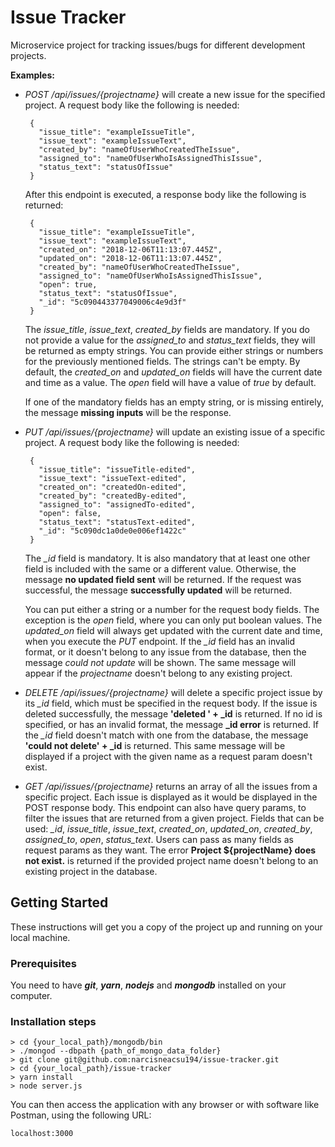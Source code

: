 # Issue Tracker

Microservice project for tracking issues/bugs for different development projects.

**Examples:**

* *POST /api/issues/{projectname}* will create a new issue for the specified project. A request body like the following is needed: 
   ```
    {
      "issue_title": "exampleIssueTitle",
      "issue_text": "exampleIssueText",
      "created_by": "nameOfUserWhoCreatedTheIssue",
      "assigned_to": "nameOfUserWhoIsAssignedThisIssue",
      "status_text": "statusOfIssue"
    }
   ```
  After this endpoint is executed, a response body like the following is returned: 

   ```
    {
      "issue_title": "exampleIssueTitle",
      "issue_text": "exampleIssueText",
      "created_on": "2018-12-06T11:13:07.445Z",
      "updated_on": "2018-12-06T11:13:07.445Z",
      "created_by": "nameOfUserWhoCreatedTheIssue",
      "assigned_to": "nameOfUserWhoIsAssignedThisIssue",
      "open": true,
      "status_text": "statusOfIssue",
      "_id": "5c090443377049006c4e9d3f"
    }
   ```
  The *issue_title*, *issue_text*, *created_by* fields are mandatory. If you do not provide a value for the *assigned_to*
  and *status_text* fields, they will be returned as empty strings.
  You can provide either strings or numbers for the previously 
  mentioned fields. The strings can't be empty.
  By default, the *created_on* and *updated_on* fields will 
  have the current date and time as a value. The *open* field
  will have a value of *true* by default.

  If one of the mandatory fields has an empty string, or is missing entirely, the message **missing inputs** will be the response.
 

* *PUT /api/issues/{projectname}* will update an existing issue of a specific project. A request body like the following is needed: 
   ```
    {
      "issue_title": "issueTitle-edited",
      "issue_text": "issueText-edited",
      "created_on": "createdOn-edited",
      "created_by": "createdBy-edited",
      "assigned_to": "assignedTo-edited",
      "open": false,
      "status_text": "statusText-edited",
      "_id": "5c090dc1a0de0e006ef1422c"
    }
   ```
  The *_id* field is mandatory. It is also mandatory that at least one other field is included with the same or a different
  value. Otherwise, the message **no updated field sent** will be
  returned. If the request was successful, the message **successfully updated** will be returned.

  You can put either a string or a number for the request body fields.
  The exception is the *open* field, where you can only put boolean values.
  The *updated_on* field will always get updated with the current date and time, when you execute the *PUT* endpoint.
  If the *_id* field has an invalid format, or it doesn't belong
  to any issue from the database, then the message *could not update* will be shown. The same message will appear if the 
  *projectname* doesn't belong to any existing project.

* *DELETE /api/issues/{projectname}* will delete a specific 
project issue by its *_id* field, which must be specified in the request body. If the issue is deleted successfully, the message 
**'deleted ' + _id** is returned.
If no id is specified, or has an invalid format, the message **_id error** is returned.
If the *_id* field doesn't match with one from the database, the message **'could not delete' + _id** is returned. This same message will be displayed if a project with 
the given name as a request param doesn't exist.

* *GET /api/issues/{projectname}* returns an array of all the issues from a specific project. Each issue is displayed as it would be displayed in the POST response body.
This endpoint can also have query params, to filter the 
issues that are returned from a given project. Fields that 
can be used: *_id*, *issue_title*, *issue_text*, *created_on*, 
*updated_on*, *created_by*, *assigned_to*, *open*, *status_text*.
Users can pass as many fields as request params as they want.
The error **Project ${projectName} does not exist.** is returned if the provided 
project name doesn't belong to an existing project in the database.

## Getting Started

These instructions will get you a copy of the project up and running on your local machine.

### Prerequisites

You need to have ***git***, ***yarn***, ***nodejs*** and ***mongodb*** installed on your computer.

### Installation steps

```
> cd {your_local_path}/mongodb/bin
> ./mongod --dbpath {path_of_mongo_data_folder}
> git clone git@github.com:narcisneacsu194/issue-tracker.git
> cd {your_local_path}/issue-tracker
> yarn install
> node server.js
```

You can then access the application with any browser or with software like Postman, using the following URL:

```
localhost:3000
```
